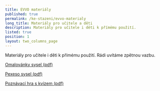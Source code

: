 ```yaml
---
title: EVVO materiály
published: true
permalink: /ke-stazeni/evvo-materialy
long_title: Materiály pro učitele a děti
description: Materiály pro učitele i děti k přímému použití.
listed: true
position: 1
layout: two_columns_page
---
```

Materiály pro učitele i děti k přímému použití. Rádi uvítáme zpětnou vazbu.

[Omalovánky sysel (pdf)](/media/sysel_omalovanky_fin.pdf)

[Pexeso sysel (pdf)](/media/sysel_pexeso.pdf)

[Poznávací hra s kvízem (pdf)](/media/sysel_kviz.pdf)
